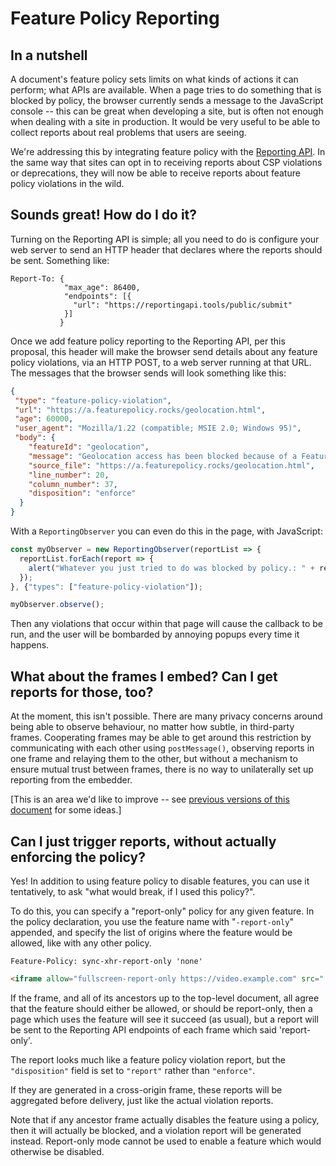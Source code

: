 Feature Policy Reporting
========================

In a nutshell
-------------

A document's feature policy sets limits on what kinds of actions it can
perform; what APIs are available. When a page tries to do something that is
blocked by policy, the browser currently sends a message to the JavaScript
console -- this can be great when developing a site, but is often not enough
when dealing with a site in production. It would be very useful to be able to
collect reports about real problems that users are seeing.

We're addressing this by integrating feature policy with the
[Reporting API](https://wicg.github.io/reporting/). In the same way that sites
can opt in to receiving reports about CSP violations or deprecations, they will
now be able to receive reports about feature policy violations in the wild.

Sounds great! How do I do it?
-------------

Turning on the Reporting API is simple; all you need to do is configure your
web server to send an HTTP header that declares where the reports should be
sent. Something like:

```http
Report-To: {
            "max_age": 86400,
            "endpoints": [{
              "url": "https://reportingapi.tools/public/submit"
            }]
           }
```

Once we add feature policy reporting to the Reporting API, per this proposal,
this header will make the browser send details about any feature policy
violations, via an HTTP POST, to a web server running at that URL. The messages
that the browser sends will look something like this:

```json
{
 "type": "feature-policy-violation",
 "url": "https://a.featurepolicy.rocks/geolocation.html",
 "age": 60000,
 "user_agent": "Mozilla/1.22 (compatible; MSIE 2.0; Windows 95)",
 "body": {
    "featureId": "geolocation",
    "message": "Geolocation access has been blocked because of a Feature Policy applied to the current document. See https://goo.gl/EuHzyv for more details.",
    "source_file": "https://a.featurepolicy.rocks/geolocation.html",
    "line_number": 20,
    "column_number": 37,
    "disposition": "enforce"
  }
}
```

With a `ReportingObserver` you can even do this in the page, with
JavaScript:

```javascript
const myObserver = new ReportingObserver(reportList => {
  reportList.forEach(report => {
    alert("Whatever you just tried to do was blocked by policy.: " + report.body.feature);
  });
}, {"types": ["feature-policy-violation"]);

myObserver.observe();
```

Then any violations that occur within that page will cause the callback to be
run, and the user will be bombarded by annoying popups every time it happens.

What about the frames I embed? Can I get reports for those, too?
-------------

At the moment, this isn't possible. There are many privacy concerns around being
able to observe behaviour, no matter how subtle, in third-party frames.
Cooperating frames may be able to get around this restriction by communicating
with each other using `postMessage()`, observing reports in one frame and relaying
them to the other, but without a mechanism to ensure mutual trust between frames,
there is no way to unilaterally set up reporting from the embedder.

[This is an area we'd like to improve -- see [previous versions of this document](https://github.com/WICG/feature-policy/blob/ea8085c74eef65de8eef81c1e23c1980497a7ed7/reporting.md) for some ideas.]

Can I just trigger reports, without actually enforcing the policy?
-------------

Yes! In addition to using feature policy to disable features, you can use it
tentatively, to ask "what would break, if I used this policy?".

To do this, you can specify a "report-only" policy for any given feature. In
the policy declaration, you use the feature name with "`-report-only`" appended,
and specify the list of origins where the feature would be allowed, like with
any other policy.

```http
Feature-Policy: sync-xhr-report-only 'none'
```

```html
<iframe allow="fullscreen-report-only https://video.example.com" src="..."></iframe>
```

If the frame, and all of its ancestors up to the top-level document, all agree
that the feature should either be allowed, or should be report-only, then a
page which uses the feature will see it succeed (as usual), but a report will
be sent to the Reporting API endpoints of each frame which said 'report-only'.

The report looks much like a feature policy violation report, but the
`"disposition"` field is set to `"report"` rather than `"enforce"`.

If they are generated in a cross-origin frame, these reports will be aggregated
before delivery, just like the actual violation reports.

Note that if any ancestor frame actually disables the feature using a policy,
then it will actually be blocked, and a violation report will be generated
instead. Report-only mode cannot be used to enable a feature which would
otherwise be disabled.
